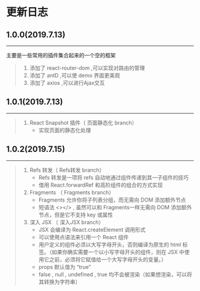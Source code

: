 # 更新日志
## 1.0.0(2019.7.13) 
------
主要是一些常用的插件集合起来的一个空的框架
> 1. 添加了 react-router-dom ,可以实现对路由的管理
> 2. 添加了 antD ,可以使 demo 界面更美观
> 3. 添加了 axios ,可以进行Ajax交互

## 1.0.1(2019.7.13) 
------
> 1. React Snapshot 插件（ 页面静态化 branch）
>    * 实现页面的静态化处理

## 1.0.2(2019.7.15) 
------
> 1. Refs 转发（ Refs转发 branch）
>    * Refs 转发是一项将 refs 自动地通过组件传递到其一子组件的技巧
>    * 借用 React.forwardRef 和高阶组件的组合的方式实现
> 2. Fragments （ Fragments branch）
>    * Fragments 允许你将子列表分组，而无需向 DOM 添加额外节点
>    * 短语法 <></> , 虽然可以和 Fragments一样无需向 DOM 添加额外节点，但是它不支持 key 或属性
> 3. 深入 JSX （ 深入JSX branch）
>    * JSX 会编译为 React.createElement 调用形式
>    * 可以使用点语法来引用一个 React 组件
>    * 用户定义的组件必须以大写字母开头，否则编译为原生的 html 标签。（如果你确实需要一个以小写字母开头的组件，则在 JSX 中使用它之前，必须将它赋值给一个大写字母开头的变量。）
>    * props 默认值为 “true”
>    * false ,  null , undefined , true 均不会被渲染（如果想渲染，可以将其转换为字符串）

